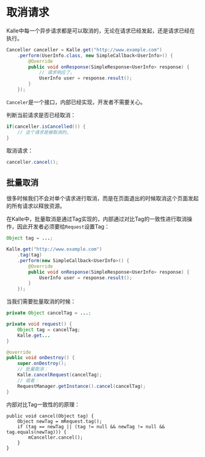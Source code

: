 # 取消请求
Kalle中每一个异步请求都是可以取消的，无论在请求已经发起，还是请求已经在执行。

```java
Canceller canceller = Kalle.get("http://www.example.com")
    .perform(UserInfo.class, new SimpleCallback<UserInfo>() {
        @Override
        public void onResponse(SimpleResponse<UserInfo> response) {
        	// 请求响应了。
        	UserInfo user = response.result();
        }
    });
```
`Canceler`是一个接口，内部已经实现，开发者不需要关心。  

判断当前请求是否已经取消：
```java
if(canceller.isCancelled()) {
    // 这个请求是被取消的。
}
```

取消请求：
```java
canceller.cancel();
```

## 批量取消
很多时候我们不会对单个请求进行取消，而是在页面退出的时候取消这个页面发起的所有请求以释放资源。  

在Kalle中，批量取消是通过Tag实现的，内部通过对比Tag的一致性进行取消操作，因此开发者必须要给`Request`设置Tag：
```java
Object tag = ...;

Kalle.get("http://www.example.com")
    .tag(tag)
    .perform(new SimpleCallback<UserInfo>() {
        @Override
        public void onResponse(SimpleResponse<UserInfo> response) {
            UserInfo user = response.result();
        }
    });
```

当我们需要批量取消的时候：
```java
private Object cancelTag = ...;

private void request() {
    Object tag = cancelTag;
    Kalle.get...
}

@override
public void onDestroy() {
    super.onDestroy();
    // 批量取消：
    Kalle.cancelRequest(cancelTag);
    // 或者：
    RequestManager.getInstance().cancel(cancelTag);
}
```

内部对比Tag一致性的的原理：
```
public void cancel(Object tag) {
    Object newTag = mRequest.tag();
    if (tag == newTag || (tag != null && newTag != null && tag.equals(newTag))) {
        mCanceller.cancel();
    }
}
```